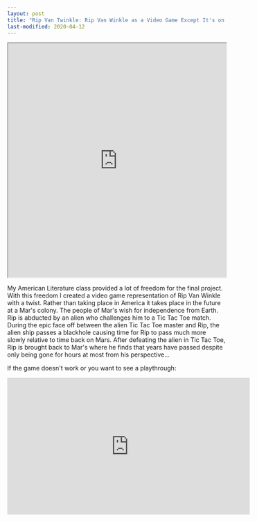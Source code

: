 ```yaml
---
layout: post
title: "Rip Van Twinkle: Rip Van Winkle as a Video Game Except It's on Mars"
last-modified: 2020-04-12
---
```


<iframe src="https://therontjapkes.com/projects/ripvantwinkle/Rip%20VanTwinkle.html" scrolling="no" style="width: 100%; height: 404pt;"></iframe>

My American Literature class provided a lot of freedom for the final project. With this freedom I created a video game representation of Rip Van Winkle with a twist. Rather than taking place in America it takes place in the future at a Mar's colony. The people of Mar's wish for independence from Earth. Rip is abducted by an alien who challenges him to a Tic Tac Toe match. During the epic face off between the alien Tic Tac Toe master and Rip, the alien ship passes a blackhole causing time for Rip to pass much more slowly relative to time back on Mars. After defeating the alien in Tic Tac Toe, Rip is brought back to Mar's where he finds that years have passed despite only being gone for hours at most from his perspective...

If the game doesn't work or you want to see a playthrough:

<iframe width="560" height="315" src="https://www.youtube-nocookie.com/embed/ipfjC7BHsLI" frameborder="0" allow="accelerometer; autoplay; encrypted-media; gyroscope; picture-in-picture" allowfullscreen></iframe>
